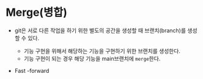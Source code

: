 # Merge(병합)
 - git은 서로 다른 작업을 하기 위한 별도의 공간을 생성할 때  브랜치(branch)를 생성할 수 있다. 
    - 기능 구현을 위해서 해당하는 기능을 구현하기 위한 브랜치를 생성한다.
    - 기능 구현이 되는 경우 해당 기능을 main브랜치에 `merge`한다.
 
 - Fast -forward
